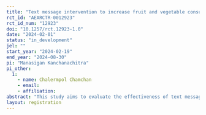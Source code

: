 ```yaml
---
title: "Text message intervention to increase fruit and vegetable consumption in Thai university students"
rct_id: "AEARCTR-0012923"
rct_id_num: "12923"
doi: "10.1257/rct.12923-1.0"
date: "2024-02-01"
status: "in_development"
jel: ""
start_year: "2024-02-19"
end_year: "2024-08-30"
pi: "Manasigan Kanchanachitra"
pi_other:
  1:
    - name: Chalermpol Chamchan
    - email: 
    - affiliation: 
abstract: "This study aims to evaluate the effectiveness of text messaging in increasing fruit and vegetable consumption among Thai university students. The messages will be designed based on the COM-B framework: capability, opportunity, and motivation. Our goal is to identify message types with the greatest potential to induce behavioral change. "
layout: registration
---
```


